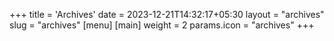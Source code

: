 +++
title = 'Archives'
date = 2023-12-21T14:32:17+05:30
layout = "archives"
slug = "archives"
[menu]
  [main]
    weight = 2
    params.icon = "archives"
+++
